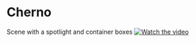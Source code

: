 # Cherno
Scene with a spotlight and container boxes
[![Watch the video](https://img.youtube.com/vi/4znRVCy2tK0/maxresdefault.jpg)](https://youtu.be/4znRVCy2tK0)
